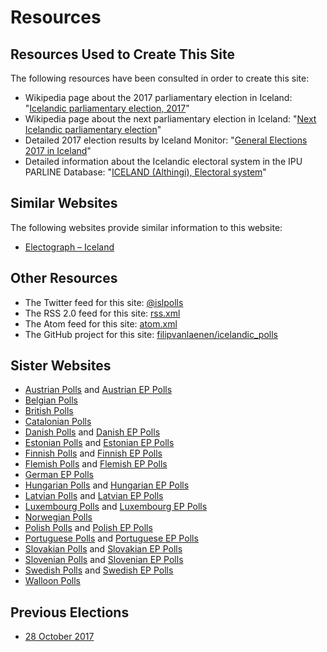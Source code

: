 # Resources

## Resources Used to Create This Site

The following resources have been consulted in order to create this site:

+ Wikipedia page about the 2017 parliamentary election in Iceland: "[Icelandic parliamentary election, 2017](https://en.wikipedia.org/wiki/Icelandic_parliamentary_election,_2017)"
+ Wikipedia page about the next parliamentary election in Iceland: "[Next Icelandic parliamentary election](https://en.wikipedia.org/wiki/Next_Icelandic_parliamentary_election)"
+ Detailed 2017 election results by Iceland Monitor: "[General Elections 2017 in Iceland](http://icelandmonitor.mbl.is/elections2017/)"
+ Detailed information about the Icelandic electoral system in the IPU PARLINE Database: "[ICELAND (Althingi), Electoral system](http://www.ipu.org/parline-e/reports/2143_B.htm)"

## Similar Websites

The following websites provide similar information to this website:

+ [Electograph – Iceland](http://www.electograph.com/search/label/Iceland)

## Other Resources

+ The Twitter feed for this site: [@islpolls](https://twitter.com/islpolls)
+ The RSS 2.0 feed for this site: [rss.xml](rss.xml)
+ The Atom feed for this site: [atom.xml](atom.xml)
+ The GitHub project for this site: [filipvanlaenen/icelandic_polls](https://github.com/filipvanlaenen/icelandic_polls)

## Sister Websites

+ [Austrian Polls](https://filipvanlaenen.github.io/austrian_polls/) and [Austrian EP Polls](https://filipvanlaenen.github.io/austrian_ep_polls/)
+ [Belgian Polls](https://filipvanlaenen.github.io/belgian_polls/)
+ [British Polls](https://filipvanlaenen.github.io/british_polls/)
+ [Catalonian Polls](https://filipvanlaenen.github.io/catalonian_polls/)
+ [Danish Polls](https://filipvanlaenen.github.io/danish_polls/) and [Danish EP Polls](https://filipvanlaenen.github.io/danish_ep_polls/)
+ [Estonian Polls](https://filipvanlaenen.github.io/estonian_polls/) and [Estonian EP Polls](https://filipvanlaenen.github.io/estonian_ep_polls/)
+ [Finnish Polls](https://filipvanlaenen.github.io/finnish_polls/) and [Finnish EP Polls](https://filipvanlaenen.github.io/finnish_ep_polls/)
+ [Flemish Polls](https://filipvanlaenen.github.io/flemish_polls/) and [Flemish EP Polls](https://filipvanlaenen.github.io/flemish_ep_polls/)
+ [German EP Polls](https://filipvanlaenen.github.io/german_ep_polls/)
+ [Hungarian Polls](https://filipvanlaenen.github.io/hungarian_polls/) and [Hungarian EP Polls](https://filipvanlaenen.github.io/hungarian_ep_polls/)
+ [Latvian Polls](https://filipvanlaenen.github.io/latvian_polls/) and [Latvian EP Polls](https://filipvanlaenen.github.io/latvian_ep_polls/)
+ [Luxembourg Polls](https://filipvanlaenen.github.io/luxembourg_polls/) and [Luxembourg EP Polls](https://filipvanlaenen.github.io/luxembourg_ep_polls/)
+ [Norwegian Polls](https://filipvanlaenen.github.io/norwegian_polls/)
+ [Polish Polls](https://filipvanlaenen.github.io/polish_polls/) and [Polish EP Polls](https://filipvanlaenen.github.io/polish_ep_polls/)
+ [Portuguese Polls](https://filipvanlaenen.github.io/portuguese_polls/) and [Portuguese EP Polls](https://filipvanlaenen.github.io/portuguese_ep_polls/)
+ [Slovakian Polls](https://filipvanlaenen.github.io/slovakian_polls/) and [Slovakian EP Polls](https://filipvanlaenen.github.io/slovakian_ep_polls/)
+ [Slovenian Polls](https://filipvanlaenen.github.io/slovenian_polls/) and [Slovenian EP Polls](https://filipvanlaenen.github.io/slovenian_ep_polls/)
+ [Swedish Polls](https://filipvanlaenen.github.io/swedish_polls/) and [Swedish EP Polls](https://filipvanlaenen.github.io/swedish_ep_polls/)
+ [Walloon Polls](https://filipvanlaenen.github.io/walloon_polls/)

## Previous Elections

+ [28 October 2017](20171028/index.html)
